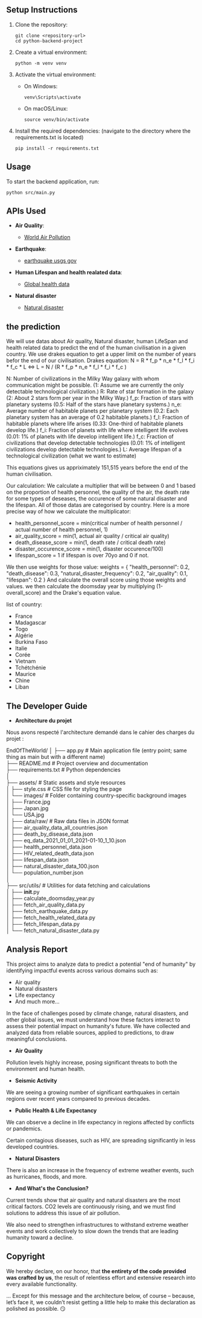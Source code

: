 ## Setup Instructions
1. Clone the repository:
   ```
   git clone <repository-url>
   cd python-backend-project
   ```

2. Create a virtual environment:
   ```
   python -m venv venv
   ```

3. Activate the virtual environment:
   - On Windows:
     ```
     venv\Scripts\activate
     ```
   - On macOS/Linux:
     ```
     source venv/bin/activate
     ```

4. Install the required dependencies: (navigate to the directory where the requirements.txt is located)
   ```
   pip install -r requirements.txt
   ```

## Usage
To start the backend application, run:
```
python src/main.py
```

## APIs Used
- **Air Quality**: 
  - [World Air Pollution](http://waqi.info/)

- **Earthquake**:
  - [earthquake usgs gov](https://earthquake.usgs.gov/)

- **Human Lifespan and health realated data**:
  - [Global health data](https://ghoapi.azureedge.net/)

- **Natural disaster**
  - [Natural disaster](gdacs.api)

## the prediction
We will use datas about Air quality, Natural disaster, human LifeSpan and health related data to predict the end of the human civilisation in a given country. 
We use drakes equation to get a upper limit on the number of years befor the end of our civilisation. 
Drakes equation: N = R * f_p * n_e * f_l * f_i * f_c * L
             <=> L = N / (R * f_p * n_e * f_l * f_i * f_c )

N: Number of civilizations in the Milky Way galaxy with whom communication might be possible. (1: Assume we are currently the only detectable technological civilization.)
R: Rate of star formation in the galaxy (2: About 2 stars form per year in the Milky Way.)
f_p: Fraction of stars with planetary systems (0.5: Half of the stars have planetary systems.)
n_e: Average number of habitable planets per planetary system (0.2: Each planetary system has an average of 0.2 habitable planets.)
f_l: Fraction of habitable planets where life arises (0.33: One-third of habitable planets develop life.)
f_i: Fraction of planets with life where intelligent life evolves (0.01: 1% of planets with life develop intelligent life.)
f_c: Fraction of civilizations that develop detectable technologies (0.01: 1% of intelligent civilizations develop detectable technologies.)
L: Average lifespan of a technological civilization (what we want to estimate)

This equations gives us appriximately 151,515 years before the end of the human civilisation.

Our calculation:
We calculate a multiplier that will be between 0 and 1 based on the proportion of health personnel, the quality of the air, the death rate for some types of deseases, the occurence of some natural disaster and the lifespan. All of those datas are categorised by country. Here is a more precise way of how we calculate the multiplicator:
- health_personnel_score = min(critical number of health personnel / actual number of health personnel, 1)
- air_quality_score = min(1, actual air quality / critical air quality)
- death_disease_score = min(1, death rate / critical death rate)
- disaster_occurence_score = min(1, disaster occurence/100)
- lifespan_score = 1 if lifespan is over 70yo and 0 if not.

We then use weights for those value: 
weights = {
        "health_personnel": 0.2,
        "death_disease": 0.3,
        "natural_disaster_frequency": 0.2,
        "air_quality": 0.1,
        "lifespan": 0.2
    }
And calculate the overall score using those weights and values.
we then calculate the doomsday year by multiplying (1-overall_score) and the Drake's equation value.

list of country:
- France 
- Madagascar
- Togo
- Algérie
- Burkina Faso
- Italie
- Corée
- Vietnam
- Tchétchénie
- Maurice
- Chine
- Liban

## The Developer Guide

- **Architecture du projet**

Nous avons respecté l'architecture demandé dans le cahier des charges du projet :

EndOfTheWorld/
│
├── app.py                   # Main application file (entry point; same thing as main but with a different name) <br/> 
├── README.md                # Project overview and documentation<br/> 
├── requirements.txt         # Python dependencies<br/> 
│<br/> 
├── assets/                  # Static assets and style resources<br/> 
│   ├── style.css            # CSS file for styling the page<br/> 
│   └── images/              # Folder containing country-specific background images<br/> 
│       ├── France.jpg<br/> 
│       ├── Japan.jpg<br/> 
│       └── USA.jpg<br/> 
│
├── data/raw/                # Raw data files in JSON format<br/> 
│   ├── air_quality_data_all_countries.json<br/> 
│   ├── death_by_disease_data.json<br/> 
│   ├── eq_data_2021_01_01_2021-01-10_1_10.json<br/> 
│   ├── health_personnel_data.json<br/> 
│   ├── HIV_related_death_data.json<br/> 
│   ├── lifespan_data.json<br/> 
│   ├── natural_disaster_data_100.json<br/> 
│   └── population_number.json<br/> 
│<br/> 
├── src/utils/               # Utilities for data fetching and calculations<br/> 
│   ├── __init__.py<br/> 
│   ├── calculate_doomsday_year.py<br/> 
│   ├── fetch_air_quality_data.py<br/> 
│   ├── fetch_earthquake_data.py<br/> 
│   ├── fetch_health_related_data.py<br/> 
│   ├── fetch_lifespan_data.py<br/> 
│   └── fetch_natural_disaster_data.py<br/> 


## Analysis Report

This project aims to analyze data to predict a potential "end of humanity" by identifying impactful events across various domains such as:

- Air quality
- Natural disasters
- Life expectancy
- And much more...

In the face of challenges posed by climate change, natural disasters, and other global issues, we must understand how these factors interact to assess their potential impact on humanity's future. We have collected and analyzed data from reliable sources, applied to predictions, to draw meaningful conclusions.

- **Air Quality**

Pollution levels highly increase, posing significant threats to both the environment and human health.

- **Seismic Activity**

We are seeing a growing number of significant earthquakes in certain regions over recent years compared to previous decades.

- **Public Health & Life Expectancy**

We can observe a decline in life expectancy in regions affected by conflicts or pandemics.

Certain contagious diseases, such as HIV, are spreading significantly in less developed countries.

- **Natural Disasters**

There is also an increase in the frequency of extreme weather events, such as hurricanes, floods, and more.

- **And What's the Conclusion?**

Current trends show that air quality and natural disasters are the most critical factors. CO2 levels are continuously rising, and we must find solutions to address this issue of air pollution.

We also need to strengthen infrastructures to withstand extreme weather events and work collectively to slow down the trends that are leading humanity toward a decline.

## Copyright 

We hereby declare, on our honor, that **the entirety of the code provided was crafted by us**, the result of relentless effort and extensive research into every available functionality. 

... Except for this message and the architecture below, of course – because, let’s face it, we couldn’t resist getting a little help to make this declaration as polished as possible. 😏


